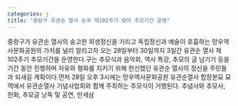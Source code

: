 ```yaml
---
categories: j
title: "중랑구 유관순 열사 순국 제102주기 맞아 추모기간 운영"
---
```

중랑구가 유관순 열사의 숭고한 희생정신을 기리고 독립정신과 예술이 호흡하는 망우역사문화공원의 가치를 널리 알리고자 오는 28일부터 30일까지 3일간 유관순 열사 제102주기 추모기간을 운영한다.구는 추모식과 음악회, 역사 특강, 추모의 글 남기기 등을 기간 동안 진행하며 자유와 평화를 지키기 위해 헌신했던 유관순 열사의 정신을 주민들과 되새길 계획이다.먼저 28일 오후 3시에는 망우역사문화공원 유관순열사 합장분묘 묘역에서 유관순열사 기념사업회와 함께 주최하는 추모식이 거행된다. 추념사와 추모사, 헌화, 추모글 낭독 및 공연, 만세삼